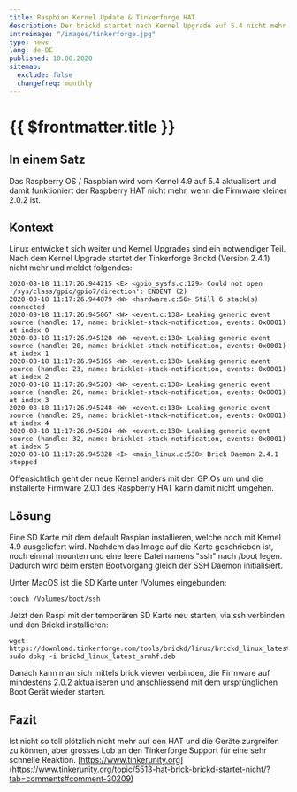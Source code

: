 ```yaml
---
title: Raspbian Kernel Update & Tinkerforge HAT
description: Der brickd startet nach Kernel Upgrade auf 5.4 nicht mehr
introimage: "/images/tinkerforge.jpg"
type: news
lang: de-DE
published: 18.08.2020
sitemap:
  exclude: false
  changefreq: monthly
---
```

# {{ $frontmatter.title }}
<TOC />

##  In einem Satz
Das Raspberry OS / Raspbian wird vom Kernel 4.9 auf 5.4 aktualisert und damit funktioniert der Raspberry HAT nicht mehr, wenn die Firmware kleiner 2.0.2 ist.

## Kontext
Linux entwickelt sich weiter und Kernel Upgrades sind ein notwendiger Teil. Nach dem Kernel Upgrade startet der Tinkerforge Brickd (Version 2.4.1) nicht mehr und meldet folgendes:

```shell
2020-08-18 11:17:26.944215 <E> <gpio_sysfs.c:129> Could not open '/sys/class/gpio/gpio7/direction': ENOENT (2)
2020-08-18 11:17:26.944879 <W> <hardware.c:56> Still 6 stack(s) connected
2020-08-18 11:17:26.945067 <W> <event.c:138> Leaking generic event source (handle: 17, name: bricklet-stack-notification, events: 0x0001) at index 0
2020-08-18 11:17:26.945128 <W> <event.c:138> Leaking generic event source (handle: 20, name: bricklet-stack-notification, events: 0x0001) at index 1
2020-08-18 11:17:26.945165 <W> <event.c:138> Leaking generic event source (handle: 23, name: bricklet-stack-notification, events: 0x0001) at index 2
2020-08-18 11:17:26.945203 <W> <event.c:138> Leaking generic event source (handle: 26, name: bricklet-stack-notification, events: 0x0001) at index 3
2020-08-18 11:17:26.945248 <W> <event.c:138> Leaking generic event source (handle: 29, name: bricklet-stack-notification, events: 0x0001) at index 4
2020-08-18 11:17:26.945284 <W> <event.c:138> Leaking generic event source (handle: 32, name: bricklet-stack-notification, events: 0x0001) at index 5
2020-08-18 11:17:26.945328 <I> <main_linux.c:538> Brick Daemon 2.4.1 stopped
```

Offensichtlich geht der neue Kernel anders mit den GPIOs um und die installerte Firmware 2.0.1 des Raspberry HAT kann damit nicht umgehen.

## Lösung
Eine SD Karte mit dem default Raspian installieren, welche noch mit Kernel 4.9 ausgeliefert wird. Nachdem das Image auf die Karte geschrieben ist, noch einmal mounten und eine leere Datei namens "ssh" nach /boot legen. Dadurch wird beim ersten Bootvorgang gleich der SSH Daemon initialisiert.

Unter MacOS ist die SD Karte unter /Volumes eingebunden:

```shell
touch /Volumes/boot/ssh
```

Jetzt den Raspi mit der temporären SD Karte neu starten, via ssh verbinden und den Brickd installieren:
```shell
wget https://download.tinkerforge.com/tools/brickd/linux/brickd_linux_latest_armhf.deb
sudo dpkg -i brickd_linux_latest_armhf.deb
```

Danach kann man sich mittels brick viewer verbinden, die Firmware auf mindestens 2.0.2 aktualiseren und anschliessend mit dem ursprünglichen Boot Gerät wieder starten. 

## Fazit
Ist nicht so toll plötzlich nicht mehr auf den HAT und die Geräte zurgreifen zu können, aber grosses Lob an den Tinkerforge Support für eine sehr schnelle Reaktion.
[https://www.tinkerunity.org](https://www.tinkerunity.org/topic/5513-hat-brick-brickd-startet-nicht/?tab=comments#comment-30209)

